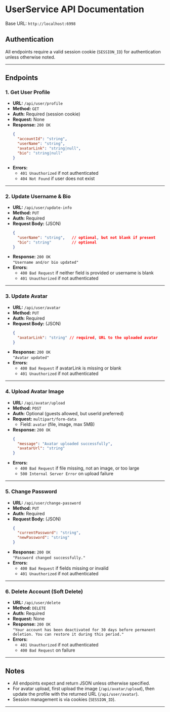 # UserService API Documentation

Base URL: `http://localhost:6998`

## Authentication

All endpoints require a valid session cookie (`SESSION_ID`) for authentication unless otherwise noted.

---

## Endpoints

### 1. Get User Profile

- **URL:** `/api/user/profile`
- **Method:** `GET`
- **Auth:** Required (session cookie)
- **Request:** None
- **Response:** `200 OK`
    ```json
    {
      "accountId": "string",
      "userName": "string",
      "avatarLink": "string|null",
      "bio": "string|null"
    }
    ```
- **Errors:**
    - `401 Unauthorized` if not authenticated
    - `404 Not Found` if user does not exist

---

### 2. Update Username & Bio

- **URL:** `/api/user/update-info`
- **Method:** `PUT`
- **Auth:** Required
- **Request Body:** (JSON)
    ```json
    {
      "userName": "string",   // optional, but not blank if present
      "bio": "string"         // optional
    }
    ```
- **Response:** `200 OK`  
  `"Username and/or bio updated"`
- **Errors:**
    - `400 Bad Request` if neither field is provided or username is blank
    - `401 Unauthorized` if not authenticated

---

### 3. Update Avatar

- **URL:** `/api/user/avatar`
- **Method:** `PUT`
- **Auth:** Required
- **Request Body:** (JSON)
    ```json
    {
      "avatarLink": "string" // required, URL to the uploaded avatar
    }
    ```
- **Response:** `200 OK`  
  `"Avatar updated"`
- **Errors:**
    - `400 Bad Request` if avatarLink is missing or blank
    - `401 Unauthorized` if not authenticated

---

### 4. Upload Avatar Image

- **URL:** `/api/avatar/upload`
- **Method:** `POST`
- **Auth:** Optional (guests allowed, but userId preferred)
- **Request:** `multipart/form-data`
    - Field: `avatar` (file, image, max 5MB)
- **Response:** `200 OK`
    ```json
    {
      "message": "Avatar uploaded successfully",
      "avatarUrl": "string"
    }
    ```
- **Errors:**
    - `400 Bad Request` if file missing, not an image, or too large
    - `500 Internal Server Error` on upload failure

---

### 5. Change Password

- **URL:** `/api/user/change-password`
- **Method:** `PUT`
- **Auth:** Required
- **Request Body:** (JSON)
    ```json
    {
      "currentPassword": "string",
      "newPassword": "string"
    }
    ```
- **Response:** `200 OK`  
  `"Password changed successfully."`
- **Errors:**
    - `400 Bad Request` if fields missing or invalid
    - `401 Unauthorized` if not authenticated

---

### 6. Delete Account (Soft Delete)

- **URL:** `/api/user/delete`
- **Method:** `DELETE`
- **Auth:** Required
- **Request:** None
- **Response:** `200 OK`  
  `"Your account has been deactivated for 30 days before permanent deletion. You can restore it during this period."`
- **Errors:**
    - `401 Unauthorized` if not authenticated
    - `400 Bad Request` on failure

---

## Notes

- All endpoints expect and return JSON unless otherwise specified.
- For avatar upload, first upload the image (`/api/avatar/upload`), then update the profile with the returned URL (`/api/user/avatar`).
- Session management is via cookies (`SESSION_ID`).

---
